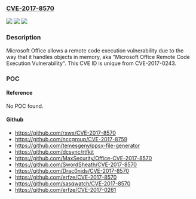 ### [CVE-2017-8570](https://cve.mitre.org/cgi-bin/cvename.cgi?name=CVE-2017-8570)
![](https://img.shields.io/static/v1?label=Product&message=Microsoft%20Office%202007%20SP3%2C%20Microsoft%20Office%202010%20SP2%2C%20Microsoft%20Office%202013%20SP1%2C%20and%20Microsoft%20Office%202016.&color=blue)
![](https://img.shields.io/static/v1?label=Version&message=n%2Fa&color=blue)
![](https://img.shields.io/static/v1?label=Vulnerability&message=Remote%20Code%20Execution&color=brighgreen)

### Description

Microsoft Office allows a remote code execution vulnerability due to the way that it handles objects in memory, aka "Microsoft Office Remote Code Execution Vulnerability". This CVE ID is unique from CVE-2017-0243.

### POC

#### Reference
No POC found.

#### Github
- https://github.com/rxwx/CVE-2017-8570
- https://github.com/nccgroup/CVE-2017-8759
- https://github.com/temesgeny/ppsx-file-generator
- https://github.com/dcsync/rtfkit
- https://github.com/MaxSecurity/Office-CVE-2017-8570
- https://github.com/SwordSheath/CVE-2017-8570
- https://github.com/Drac0nids/CVE-2017-8570
- https://github.com/erfze/CVE-2017-8570
- https://github.com/sasqwatch/CVE-2017-8570
- https://github.com/erfze/CVE-2017-0261

